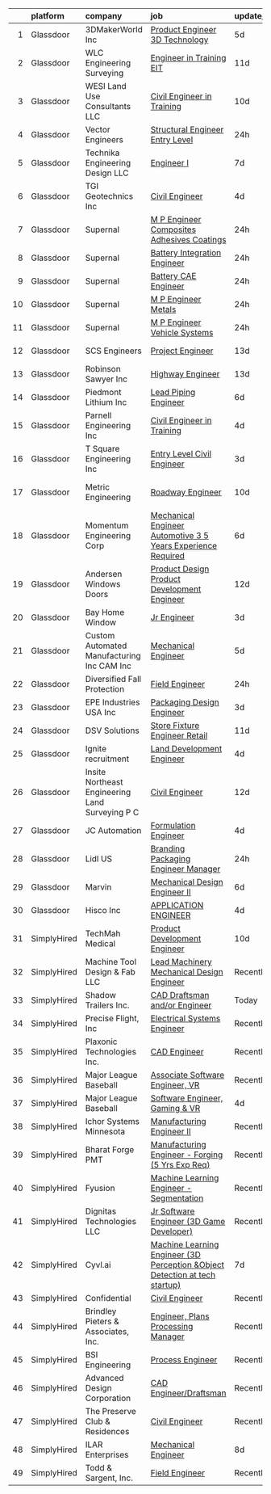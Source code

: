 

|    | platform    | company                                            | job                                                                                                                                                                                                                                                                                                                                                                                                                                                                                                                                                                                                                                                                                                                                                                                                                                                                                                                                                                                                                                                               | update_time   | location            |
|---:|:------------|:---------------------------------------------------|:------------------------------------------------------------------------------------------------------------------------------------------------------------------------------------------------------------------------------------------------------------------------------------------------------------------------------------------------------------------------------------------------------------------------------------------------------------------------------------------------------------------------------------------------------------------------------------------------------------------------------------------------------------------------------------------------------------------------------------------------------------------------------------------------------------------------------------------------------------------------------------------------------------------------------------------------------------------------------------------------------------------------------------------------------------------|:--------------|:--------------------|
|  1 | Glassdoor   | 3DMakerWorld  Inc                                  | [Product Engineer   3D Technology](https://www.glassdoor.com/partner/jobListing.htm?pos=119&ao=1110586&s=58&guid=0000018215418b04ae497c2cef243712&src=GD_JOB_AD&t=SR&vt=w&ea=1&cs=1_3ea909a0&cb=1658213993710&jobListingId=1008003632365&cpc=5D10E799EF7E9049&jrtk=3-0-1g8ak32qjkcmd801-1g8ak32r4ii3l800-3fd040194d7b5d32--6NYlbfkN0Bkf8yZnUVJeXlFN7sP6MYJkT2cy2oLUrecxKuBBejdO9Qp9ptGK_OvfZ4K7iZYyFnZIp8sAKz8vp6Dzo7Yio6YXRBP6GA0RJmJRBfK9cjiM6KGokO7ULpFfAy8mO1RaFau5RFJZHb2rq0vzYK2p05LYkK68yPW3X4Mpk5HVxO0QMy5lazm5JgBdq55MaKCGHu4hdhch4sfvxgT9oehk8f23YAs2DenGS_uYg0vF5xST1Y0f-IzBSj-Ea10Xwpq1RtnZ8pUceXYyNF53-DXN2801WgXMYI5Uvkgtl-XjG-XmXonHEGG8cuRUfZfopdSF672IS0pHqI-pXKYPsXkdbyJf7lXgrl7PpN7x9C7biy9Y2womXElYcjxnxmCYPaIQOndjlTMSMhzsjHm-sapEkfQPWXqvxzE9clGxF5ggZ8qoIX_WPxgCBVZRQxMk9ExksDK-wooKRQ7s8XfAbOwJW9MbCoHB-_1udH9CzhWVEZfAthODslwGYieRxBHWB21aFutos-6NhOoS6JHqqSt_2YE)                                                                                                                                                                       | 5d            | Lenexa, KS          |
|  2 | Glassdoor   | WLC Engineering   Surveying                        | [Engineer in Training  EIT ](https://www.glassdoor.com/partner/jobListing.htm?pos=103&ao=1110586&s=58&guid=0000018215418b04ae497c2cef243712&src=GD_JOB_AD&t=SR&vt=w&ea=1&cs=1_85dd8cf5&cb=1658213993706&jobListingId=1007990311770&cpc=4FCECD61B6F8FA67&jrtk=3-0-1g8ak32qjkcmd801-1g8ak32r4ii3l800-e1a746ce3db60fe6--6NYlbfkN0DdLn5tXN_RiyJSiFodarGZFJKa8s6F6AK0THPBWp05MTMONey54h9eBPA-I2pWIVqOXMBsIrFis7pDqYQnSDmr5CKdHsvWBXlsI7muOTwHh3OcjxHD9GBDbGw44Qi60_zmjN2HZFredSIm-ojRaekAR2LngGuUb3GCCCXaaipLediRNfbpwguuwEb0HpSKLM1WolDed8gX-Lu63szGUvmBnvbMmP6UcscH3vVHQEc_YExsRRnSJQGYq0Se9qf0zT6aQqDp-2TYdNVcuTAP6gHn2rtxzm6bI_hifY_UOTNknQmV1K3x4Dh9sVMzTIDTWcX2Sur9WZ_0cCXCvxhLhKUQHNQ21zlOIK1T6S5UU0_L4ZKQFKFx7viRIu1wkzXtIZXod38ndCkAxRUFRI9LWJlubBdjSYvRCN4nO36miT9El9aZbJ8VAjdxjhz3rKSUwWrA9kZGkEh7uONiELAzCTihEBdY-E_DA0Vtp0984xiSIDt6hLptiVWA4ckr4SNOYKaBoAkaoYwOtw%3D%3D)                                                                                                                                                                                 | 11d           | Casper, WY          |
|  3 | Glassdoor   | WESI Land Use Consultants  LLC                     | [Civil Engineer in Training](https://www.glassdoor.com/partner/jobListing.htm?pos=105&ao=1110586&s=58&guid=0000018215418b04ae497c2cef243712&src=GD_JOB_AD&t=SR&vt=w&ea=1&cs=1_25f0db40&cb=1658213993707&jobListingId=1007993221858&cpc=D2BF7344952679ED&jrtk=3-0-1g8ak32qjkcmd801-1g8ak32r4ii3l800-837912928ec56853--6NYlbfkN0AuAjYKnBHsdkcMxrD7ZJITXxV72vImVt5xOyKRJQecNHkeJhImC_lT1WHNrvDfhykvpqBk5jmu9vViv7gx5HvX-UQBae8AcB2xo-Gh8XxV0YXKNDTFmjFkY5T5Akx3WNT-NUpW2UEJRjvcmTKDBUgrPn9Be_vA-qT6e2I8nMPvWgz0JSUkTZkqWzfUpsELGfIAm12bo-k3uDn4Jc2aM0yt3H3qdWc9wH5zyESEEqMyy-XnxsAUCwMMalA_VufC4iG1qAtQuE8Iu1yFAnRsbm1CqiogAiXa_lZ8J7t-ol-YK8VvAqv42hu2uBX9j1bWuRSravzy4KyVy5K0XORUQiYaWe12q3sm8IOQFOjSB9hcLWv4-XT5fp6UuiTT1S7IweX8mtCxPP4_Z3gYlpoCLsCJAjuSwb5jh-XyP7ktm3itEZcNgV2aqAznKBwl83GZkwx2aJgzOo3-eUXnHhL-qeABGen-sdTTmKu2X2RPhW_HUY1USe48ABSTJeKOHZBreKicU595tv6akQ%3D%3D)                                                                                                                                                                                 | 10d           | Everett, WA         |
|  4 | Glassdoor   | Vector Engineers                                   | [Structural Engineer   Entry Level](https://www.glassdoor.com/partner/jobListing.htm?pos=129&ao=1110586&s=58&guid=0000018215418b04ae497c2cef243712&src=GD_JOB_AD&t=SR&vt=w&ea=1&cs=1_633d4d66&cb=1658213993711&jobListingId=1008012500008&cpc=9BAD89CD83072753&jrtk=3-0-1g8ak32qjkcmd801-1g8ak32r4ii3l800-a075ffcca744216e--6NYlbfkN0C2ruSLbldHgJRxGqX58M4ekFWuaOJ1Xy3nZgzYPyc2K5DCdI3untnDfRWnBQ2jdWNl8ifN03cRdR9e78YqIyuymaBWsiea2WLuZ7NMpSJfR9gFsofZxwi5XE4rgbMiQSLbcNQ015Ft97p6awroBXT6YxoytTaS8VllJBPR4dO_dkp9lcNtMYUzcWF9YwMS7oLlqR5k3GHKPmMHH9386BpFObJ8iCAAfJ10ddxERcCe5bod0AZuR4U4zCWAh_apWbQ8fnEBtowiArVoXYWoPuLfipyYWBserTAoIPHEOjCxArIH3IgybG37v6FVbUchKJmYC0BltsgTjZkIlFecIgzyoBbyO64wIDa6kJX3QWyzeVz4fDRyte2jSysGFIEAewHhj_N4Joc9RG2NBKpob_ODdcJ5sotUo0eNwGFHouhrDON4oNMNL2oXs92mMuZxJQpMWkMkiqioGTbWQsgQMYLZcxHKw8si54KsCazft-wwvlo_xYhtnrBMUDqShstmnBdt-TFonVxGFg%3D%3D)                                                                                                                                                                          | 24h           | Fort Worth, TX      |
|  5 | Glassdoor   | Technika Engineering   Design  LLC                 | [Engineer I](https://www.glassdoor.com/partner/jobListing.htm?pos=106&ao=1110586&s=58&guid=0000018215418b04ae497c2cef243712&src=GD_JOB_AD&t=SR&vt=w&ea=1&cs=1_9804cffc&cb=1658213993707&jobListingId=1007997749127&cpc=54513AD2AFA87049&jrtk=3-0-1g8ak32qjkcmd801-1g8ak32r4ii3l800-e063276ca05e561f--6NYlbfkN0DZZww-p_mr8GWlqIRBY21Wjl_Fk3kglyx5_HcxykVqwXttv2ga1zfkVGhrQCj4zrwWD8RrW4XbbsVWYf9HFT5r6u_eKEh30Az3ix2x2liJcy-FxZVZWEe1qoL8ZtihN1DlzBsiYaRvWYrtS6kzrAU8jBx4yk-xnVbrNMt-gVbeKo1OS5GxIYsRm8jnASAT--pUzN-w7zFHa_7XRW2Yvgv1_zw-IkzTWctiOyLjAoBnEb8PUvAgeYjoJhKce0PZzcklXL0Kg3FTy6l90nSOEFb72rdQm3mLofkFhQxqifIf0W8KdkvgnScUlsnC_i3V_2PQSRo6pshOYVOtadUeVSyvWxU3U61HemVOc_f10HKRZiPkQtGlUArzSeO81c6QG-EBMiJ2Ih_G8hFxvqCOf1uNcKHYKbU8xU5VrK_hs1QFd1HdfAzPabWgWWXLGL5_qyKrgEWCdB-yYYMEOdXh5xmSVqzLDhWiPuA-3wST0ioE-YKcPdFBKAZz)                                                                                                                                                                                                                             | 7d            | Meggett, SC         |
|  6 | Glassdoor   | TGI Geotechnics Inc                                | [Civil Engineer](https://www.glassdoor.com/partner/jobListing.htm?pos=116&ao=1110586&s=58&guid=0000018215418b04ae497c2cef243712&src=GD_JOB_AD&t=SR&vt=w&ea=1&cs=1_3e9d600a&cb=1658213993709&jobListingId=1008005899422&cpc=E3BF5CE6EEF0DB16&jrtk=3-0-1g8ak32qjkcmd801-1g8ak32r4ii3l800-143d46c0f81e7d88--6NYlbfkN0A5onBeElEJUOKmYHsWkaHpOacDfGdttEBrwxxuZYW6rZ2qn5GnYpr9tGOVPS2t4jlWGQoELTiS_JBBrKtBiFYQM66Iq857sj2RMI6gNe3fQn6t9Emp1M2eT-CPY473Qy482Wv0crwOO_ZVZ-IE3d1VsOtpfi3_0ypTCMH3y68tm4kFbej294Sa6lYrzUA5nud3hcsl5R9XbtgtykY6RZOurHlnyLjj2voGlTVtONRJ3gZbJPJEbBlBcaXfayt9NHm3Tkq0o4fB5M0tLtZ0gnunJfVltO1aTMkP0yEkWKuJBkQ9gPPtSw3gTzH3jWeCd72GJho86It2HVK1E-Tp0im5ImGyNkCTKZxR96KDoGWqX4DQYxHNOU00zkdOB1e7PEvF6UR_alqpeMYLwyF0HzVq2kirv7e3cGez18aEDXQfwOfmy6pQGZajVe6RskosqCrun--CQOb6waXO71gHwJLftIvBEIXoewBenaJ6QgI7msl5b0BbRnmNCibMIkKSFMKPi3W-mTA3iQ%3D%3D)                                                                                                                                                                                             | 4d            | Houston, TX         |
|  7 | Glassdoor   | Supernal                                           | [M P Engineer   Composites  Adhesives   Coatings](https://www.glassdoor.com/partner/jobListing.htm?pos=127&ao=1110586&s=58&guid=0000018215418b04ae497c2cef243712&src=GD_JOB_AD&t=SR&vt=w&cs=1_7776d8a9&cb=1658213993710&jobListingId=1008012011036&cpc=751E07EB93E4E93C&jrtk=3-0-1g8ak32qjkcmd801-1g8ak32r4ii3l800-77937132fdc81d29--6NYlbfkN0Ccg7ImYjeAirhg7Bq-IeAuPvIhWFhDQgCdPewo4vs307Y0fZHyujNP_iBYd2DZpe1ozQBAw6Zhm2c15E0EXWeKNSDiJuWqRnSI-hrH1o_3hpIrswCC6tU93Nueu0FILgtxTNQy0uC77OyGVxZnS2P3fri_tQIAWMlVdlufTxhtwLu6tfFLO9ZPVjPPppRXhccl1LwSTFCDQoYjrmxkT7te2CRj51DAtcFqvLem6nRXCboGUWKtNllK-KJCJBDY-j9VC7Ctce8eo25Kwu7oSdO6O8BFLS71rT8S0lzpdFV-VI4SROmtdcTmtgeieh7Hs_R6euddUC6SJGQm9P0iSmztmmHIaq_wSnu0Y5dY53LiRk4me18HVhZBTJK3rHGorRmtsXAns_hHQ8lBTIxVdbfUoGqHuIIPBR40o-iRV3b98r1my94FM2qDpjB0UDzMWNM%3D)                                                                                                                                                                                                                                               | 24h           | Irvine, CA          |
|  8 | Glassdoor   | Supernal                                           | [Battery Integration Engineer](https://www.glassdoor.com/partner/jobListing.htm?pos=126&ao=1110586&s=58&guid=0000018215418b04ae497c2cef243712&src=GD_JOB_AD&t=SR&vt=w&cs=1_906fd781&cb=1658213993710&jobListingId=1008012011011&cpc=85D4E989D68E6247&jrtk=3-0-1g8ak32qjkcmd801-1g8ak32r4ii3l800-19d821c1398ba301--6NYlbfkN0Ccg7ImYjeAirhg7Bq-IeAuPvIhWFhDQgCdPewo4vs307Y0fZHyujNP_iBYd2DZpe1ozQBAw6ZhmyoBLPA27f29-nkFsolRopx3gPDEGMqiASppFuC_w12tZbqudonP88SqZKnfQsfB6yLnY7it8T3h6af_NjzZex3KBY3EL5UM6xlgmmF52ntFjX0xSCCGPK1h0nElWdumWsx_jvpdDocuma6w9-tpJlW3c0RlZoHW_vDyg7MkrFdsJk00c5GRGjKnZALTbo5nn0LM2bjRixJm3V7h4dIDJ1Wknk7X74w14cXh4DbTvYSWbgy_Q20LTUjR2k44L7DqtDYLYIN59UsFnD3v72-WyEPZWWXax9XgcC59V8ca5aFZgg0iRqEUlVt3vnVgUlNINNsLSsLKAXRzei3Plu4jLjbFX6dGj8ta6c1NzwKiQTlPbqlqNkzy15w%3D)                                                                                                                                                                                                                                                                  | 24h           | Irvine, CA          |
|  9 | Glassdoor   | Supernal                                           | [Battery CAE Engineer](https://www.glassdoor.com/partner/jobListing.htm?pos=125&ao=1110586&s=58&guid=0000018215418b04ae497c2cef243712&src=GD_JOB_AD&t=SR&vt=w&cs=1_f561bf5b&cb=1658213993710&jobListingId=1008012011032&cpc=C5C93DE40C8A001B&jrtk=3-0-1g8ak32qjkcmd801-1g8ak32r4ii3l800-3e2f8ec5a1fe96ae--6NYlbfkN0Ccg7ImYjeAirhg7Bq-IeAuPvIhWFhDQgCdPewo4vs307Y0fZHyujNP_iBYd2DZpe1ozQBAw6ZhmwiMiDPOGw6WL9V0_N9AO7BoaSz_RLxSFLgciD8kY0w_m7WSxVTTgXcVPt3DPn2mCavC8zu9Hvpi28-bgouXCP5GNj7A3Fr11VdS5fXeVjJq9GgpEEhe9Fdchv99T40TzyMS8u6vPyUyX2IOi6yiO7FhxBcM5WDdGFM1-zQobK-A4rlJeHdXYIccWAHBbiWBtZ-OxhWxZr6yrZH17W5I0zWN5eYkgKH6bChL6StfEh5CdCZVR1bWEt5FeeoQh-KQZJZzJ4nwHs6GEj1R0w-srWQKJRyFahoEWu76HC7pWDoN9JMByIqvZUF2L4y-jIDNICF7fPG_nJ9WLRgjBgf0jXA3UswSJ_wHxzGvs2YsU4t0IuJyGLEIN1o%3D)                                                                                                                                                                                                                                                                          | 24h           | Fremont, CA         |
| 10 | Glassdoor   | Supernal                                           | [M P Engineer   Metals](https://www.glassdoor.com/partner/jobListing.htm?pos=124&ao=1110586&s=58&guid=0000018215418b04ae497c2cef243712&src=GD_JOB_AD&t=SR&vt=w&cs=1_19e91441&cb=1658213993710&jobListingId=1008012011018&cpc=D910AC0D9B8C6152&jrtk=3-0-1g8ak32qjkcmd801-1g8ak32r4ii3l800-41c957a64ba0fc6d--6NYlbfkN0Ccg7ImYjeAirhg7Bq-IeAuPvIhWFhDQgCdPewo4vs307Y0fZHyujNP_iBYd2DZpe1ozQBAw6Zhm5FnmptauZ-tN7Y3SW0LpxBdIaIXf99WOxRakSHfp8KhYJ_eiBKzjwcMKhripow66TpIWrPgUiW_bc52Bq3lHRHbkcMci7DXfI1igJBxKINOILmB54GNiw4D0mFE0nFksX0wYNfUBbhzQGTVGPvIHamNlLYDCfDNpKaurqdWmcb1l_rAnjZTy54zFjhQplDJehIFHPeejcECC9FuR6zi0wwx7RiIfdNIDlK5DnPSnRvcuD2SS-V2XPOj_v98dFoOiprqHecADlamuKsjb79pRRHaXFTipqGvPWNUpVsxmhZ3qo5RJXnbD_Gd2eNxqCwxmviHvyt6Zw1RSD21zwSIvDXL8eseThoFs2b1_acxjCWKLcl2-bSqcyg%3D)                                                                                                                                                                                                                                                                         | 24h           | Irvine, CA          |
| 11 | Glassdoor   | Supernal                                           | [M P Engineer   Vehicle Systems](https://www.glassdoor.com/partner/jobListing.htm?pos=121&ao=1110586&s=58&guid=0000018215418b04ae497c2cef243712&src=GD_JOB_AD&t=SR&vt=w&cs=1_96da3c35&cb=1658213993710&jobListingId=1008012011021&cpc=5D10E799EF7E9049&jrtk=3-0-1g8ak32qjkcmd801-1g8ak32r4ii3l800-f8070735e8c24f3a--6NYlbfkN0Ccg7ImYjeAirhg7Bq-IeAuPvIhWFhDQgCdPewo4vs307Y0fZHyujNP_iBYd2DZpe1ozQBAw6Zhm7C7RqJipiwYRYlCra1Mq6tjV-m2gzS4uVw_9fCoUmPM31WYFNNCJXJflqPzOqyFF9iEnAjznfH8kty-pFoUrbOqx-uuUDy4EllAAaiqFOmlxWocg190chnokStdzxE94YlW3m_FbPkvbZhqUXxZyQTWLiCIbJr6-PwZeDrZJv0IJU0WflfeYx_RFckVm3BPqR706A-cEFYv4Kreyqqlltp4guv_BlmKOpDOvUSBZr-Qa9XCn_QbpI46sZQKzkMlr6r7Znn7RmpNuKGmLN7nxnnNtoi3ikKirg4nG4HcZyJOKmjlBTq8qrWlkye1LNjALE980W1N-ReIYC5zM8zrUYl_rx08miTNauuj0KhpAwStRMBwzczOrKc%3D)                                                                                                                                                                                                                                                                | 24h           | Irvine, CA          |
| 12 | Glassdoor   | SCS Engineers                                      | [Project Engineer](https://www.glassdoor.com/partner/jobListing.htm?pos=128&ao=1110586&s=58&guid=0000018215418b04ae497c2cef243712&src=GD_JOB_AD&t=SR&vt=w&ea=1&cs=1_f2048c1d&cb=1658213993710&jobListingId=1007985700594&cpc=022796DF6CE1C9E6&jrtk=3-0-1g8ak32qjkcmd801-1g8ak32r4ii3l800-d53425734e38607b--6NYlbfkN0DsVOnfHk58DoDe4LE3ddxU6c9uWBQgMongk84L1s6L8McyjNsBfzKoKT2unlXHVBKN1gkGpZdROauhOzk48pYE4abLffqytfzD-PUzWeWkhCufdCfaJL4XbFmwo1Mj4jbX6lb25_QSGpeyLeRcrEnFIsrbBpQg08KIPsi-IG9w_49mMXED0qS83z_0G7zDToXP-1wgGvSXnqV2LzwVXzP9dyJ_aMDpJkbFesE4qAew9FKjWThBCBbefNt618IXbetZgmvDHaGpWesw15VDWS4Wy7ycsoe9EO_QRQjZugM88fsMzSO4_kKNc8NOhsj2L1FrW3FhLi-BhYrSTB9E06hDBgoe54ak8z-pW0iX4NCbsDvLhudmh1n53uypB138mLADGPuLhDNgSCWslkUu9v7JxvxHQ6EwgRU6OzXtY6g7mHjyTqMJxA9x7BRsZYYQgOglZS5fCafDlXWUIljxhwmYkhfw4L_Xf-dw29mPbVQY0-kRgV2sH5rVLLnF65gmXx3NnWXnoGxXKQ%3D%3D)                                                                                                                                                                                           | 13d           | Brentwood, TN       |
| 13 | Glassdoor   | Robinson   Sawyer Inc                              | [Highway Engineer](https://www.glassdoor.com/partner/jobListing.htm?pos=101&ao=1110586&s=58&guid=0000018215418b04ae497c2cef243712&src=GD_JOB_AD&t=SR&vt=w&ea=1&cs=1_df7bb73a&cb=1658213993706&jobListingId=1007984496052&cpc=63FB6BC992AD38E9&jrtk=3-0-1g8ak32qjkcmd801-1g8ak32r4ii3l800-cb71f49bc1daf06e--6NYlbfkN0CKNvdBtBh9SnuMcnkEvhJOJZTsmZHyY3ybnWicrfIHv1nK5cibWSBUwKowFdFROU5B-_JIVHjHV4uQUkCHHeMQprPiffxKwdp8WJK4h-3fSWZzxjQm0arDSvZ6E1u50lNdqfDhrCjTOfVviThNp-ITy-ruRRb39EmhZDrnxKQBn32I_vYK4vYyQUeWRA4c4MofzKduApQ3j0s1Xt79YGpuf8-I-1o6EYhNs7SkPrDiyu4G5ML32eD437u5blW0CoPFE_yI6WiAtL4ATTl_zaWXa894sUcDgnF2gMJm6Mwc3BX4sp4F8u7I01UQQTqQItAlCr8VaodLrqavhk7stEkct5jqvn4mvzEna5K8IpKdd3gSFhThsvmya9BJoMuVjzfxSQddevCJ8lJZEjWfiXX_q3W0lP3TZDl-Tz4T7MpGUk4S41AbRxUrhy4GX96OfwVqizPsTNYIsF5uiAarR1NIFa47r39nRgWWM76U8wHqvhWpvtmHn2zpNFZIXrYpCMo%3D)                                                                                                                                                                                                         | 13d           | Gastonia, NC        |
| 14 | Glassdoor   | Piedmont Lithium  Inc                              | [Lead Piping Engineer](https://www.glassdoor.com/partner/jobListing.htm?pos=108&ao=1110586&s=58&guid=0000018215418b04ae497c2cef243712&src=GD_JOB_AD&t=SR&vt=w&ea=1&cs=1_8eea0923&cb=1658213993707&jobListingId=1008001468800&cpc=50CB34463567876F&jrtk=3-0-1g8ak32qjkcmd801-1g8ak32r4ii3l800-a0b7ebbc51033dca--6NYlbfkN0D0ZqxdZg2TwcIemQ4yr89eGinLCR7bn2QHXosobzuZIJSor4ZPVBOT3B3LgUpy3_-szM6RX6oaQu1ulbbXGBBFeozfYDS9TiibrcR53XS2_UH5draXExadBLWQBRLxbUDaijUqsKygY5ElBfmdcKI60U20sdncDtfz24WXsyuqTUNsVizspID3-l2H5zGT8juF64V-M-PAPgO9C43Cl7o-TsmuVwUmeU9HKT8wP3yc_2IBZGL639rWrZ3Ud5-RKDWQhYQ0ycPxdb0Uw1QJfS38nF-iLwn7gOM1E5R0X2uiOmA_9yAsEeeZpzIa02o_2wBvJ7_D6va-9WuXGW8BBqjspEAaYJgFf7H4zOgFpfwLCNArojvsSglbsWfCWaiayIWDgby1p_EZ9dywbsrY3mK51y7rKLLVcQx4TYgrHxb5iK4y_V-DH16ZUN5S1hYHmRTsuU6frlgMnLjnW_Ss-fOzn7tG0_jhpy2F1E4mL4_QS4ZeH5HzL3_ayYEhmP2kzqU%3D)                                                                                                                                                                                                     | 6d            | Charlotte, NC       |
| 15 | Glassdoor   | Parnell Engineering  Inc                           | [Civil Engineer in Training](https://www.glassdoor.com/partner/jobListing.htm?pos=113&ao=1110586&s=58&guid=0000018215418b04ae497c2cef243712&src=GD_JOB_AD&t=SR&vt=w&ea=1&cs=1_682bcb25&cb=1658213993709&jobListingId=1008005639213&cpc=B3B142CD6B71FD88&jrtk=3-0-1g8ak32qjkcmd801-1g8ak32r4ii3l800-4e9eaf0686c1e01e--6NYlbfkN0ATuzukLZvOA7Cxi5gGVTPK8s05ijijAIGQnHXs5Od0X0goQyMYXdNJ3cF1kvxsZud5TRHebWfF9NvXv1M49RwzLDnKto2sHa8uu4ojndEw7q8eIzmmGXOGFEZqyEWvJcYiym3uUFPzsPucc50GqGNOE8fOe4nKRrU1nLVaxXvJ2Mf7UlBxsAJZaYp004ElOmAl6t8MbXtfvt42HTGtQb0_8cGY0PC6nIWD6B7aM3wfocuDY_O6wUTodD_DMbGeYiC94ATUlC4U4LcXwPsoxbRk_5aBeCNwXCsJ47RcaGn0nyma4qaJifkeN7gH9xmk9Tw5BnA0BX2LTdei4iDO0xzRy0dl5rRg0IjlqdOsVW58h4iVZhQEbZnNKSHi03PPlvwUGm1GTfeHSE36fk6aJy27MORZbCu54ySfCYW6R0ZN87vED22S4J69DCCqRfZr8w6g4ry9yUeoXZ6FuhxTBFS6cmsP5eCah2SugwumSNhkafXLau_gaVtSyzZGKuXCi3QYlW2SQc6ovQ%3D%3D)                                                                                                                                                                                 | 4d            | Bend, OR            |
| 16 | Glassdoor   | T Square Engineering  Inc                          | [Entry Level Civil Engineer](https://www.glassdoor.com/partner/jobListing.htm?pos=112&ao=1110586&s=58&guid=0000018215418b04ae497c2cef243712&src=GD_JOB_AD&t=SR&vt=w&ea=1&cs=1_fea122c8&cb=1658213993708&jobListingId=1008008186558&cpc=FDA5FE10D8E00596&jrtk=3-0-1g8ak32qjkcmd801-1g8ak32r4ii3l800-a247e233334f21a0--6NYlbfkN0Cu01jANKFpodyRUY95J67s0pqLNYFyMzb_lRk2rTfQ3qLyqh9wTNav4F2WM5Y3QyON_5uNGFwx3uqurmyXimYLOYDZ7lsAUYiYQRw9UtCf_576UM7ppNGCKCLqjUsPoGXjCYecqVkTnUZ5gX_tXLjs-ymLEozBondQ1l8vOi00qiSmTSMRLpymZTQKrPflLzLS1qKewZuR1uHtYgM1-qdiO1B1AGKMlcqXIlBbDAR188enCC8COBiaIOgbZuU1M8QkgULrPCiDHuixXMFX_PdcQYKkFnCeJ7rMtJCwkZhiuFhW4p7ivSU5LLx-XHkJNcv2doQY09AanPphMuXT5DAk1FVFU---8FHtCGkdpxXaJBlxORJTKbjRoW_hsn2VzfFSIT-beiLemIGPVFPqzGIe2LhvZT37DbaI9Cwv3XOconfJZiXTAUAjVCqEdCO0y_uYc35DMvGvI332OVX51bTd52QFx6VQ90URSe_qLTSEEBywEfEmu26ubDN75_8cHTejAanZ3pcUcQ%3D%3D)                                                                                                                                                                                 | 3d            | Knoxville, TN       |
| 17 | Glassdoor   | Metric Engineering                                 | [Roadway Engineer](https://www.glassdoor.com/partner/jobListing.htm?pos=110&ao=1110586&s=58&guid=0000018215418b04ae497c2cef243712&src=GD_JOB_AD&t=SR&vt=w&cs=1_42b84583&cb=1658213993708&jobListingId=1007992615745&cpc=52707B81699D15F2&jrtk=3-0-1g8ak32qjkcmd801-1g8ak32r4ii3l800-e15c5543eaf3cc4c--6NYlbfkN0DidxVwgmOe-ABwagrwZJDiR9WGDyPDKLtKUy7pDlbvGqMiUcUIm-rDMxHUw0G-qyOajSBA2KuW6CuCjXJxluzKnWzlLKSY_3tMUB9hWL0-mKUYmmaDiepr04WA_Pds_mW_bMVfex2GRYEzGtxFSpJ4t44ptDi1BInxpxyhrGDLHEPxxtss8BNyBpdUs6mYuU7r8weXRLXemBeeYqSqfLNmbwinFcQaDI-VGb_oT9J7nawSDXRYb-orLvsenZNHOA3vZ-ao0k0aWQ9Hfm6eSkRVJF9eh8H8ZBTa3lz2MPOksqj9UzH3W9vugmJBgLUOFzFwkIglN-MN3HkwrC2Cel2X8ZcgGm_TqPq3gMhJOIxSJVy-joOxJdFFiIQ2aiZtkqWWhUXaQRifBSHWjdPSHqj4zi3vJsV1eKkjtqNVJW3fTcQTo79-Gr0XBuGWZ3er7Ckfr5szKyr38dB919PGzgPpYcgDkwoi8HeE3yudtEuf1Sa94lTON2GCh9pvNXiUZ5QgIX013nGuFMfhd5PF0qfu7WYoT2iHi0SyYHnfiyaLIlYpN3D6Gsz84yerIMfmbGw%3D)                                                                                                                                              | 10d           | Fort Lauderdale, FL |
| 18 | Glassdoor   | Momentum Engineering Corp                          | [Mechanical Engineer   Automotive  3 5  Years Experience Required ](https://www.glassdoor.com/partner/jobListing.htm?pos=118&ao=1110586&s=58&guid=0000018215418b04ae497c2cef243712&src=GD_JOB_AD&t=SR&vt=w&ea=1&cs=1_263733eb&cb=1658213993709&jobListingId=1008000637161&cpc=6E56E77887FF9985&jrtk=3-0-1g8ak32qjkcmd801-1g8ak32r4ii3l800-c48283c8a5f18b93--6NYlbfkN0CHpSnjIPxMtekS58WZl5Olhjo2iWL5RjE_Boe0ccr3Fsq_ZiJFoxf9EaULbXoJvINCwcIzZCyt5twGWC0gAENxkiHgBzZB4bScqqm2psVptXsCbQuW4cWyBw__o37ZmoKRkwA_W7BKL_5apm9pe45C1hXHEREqOIZs-PfrOHDtETMnzS3IHfkCP8Ra2aUb1uxvijGVE01PiMis0uLX2aDr6c-nwd7rZo_Y_Uo1w0RYqN_zLNlfPph3aPtBi7-bjoRf1lqZ7SCAsHqJK2l86Us3Pj7-n4lBcBw6kFQxx63c30QFCp37mczKtYEC928EMH_h9jq6GZ9ExvecrO4zFHaH4iPRaLSktjFogQ46wgvQGEGz9f-Tv5pPXkHYQPICiG0lW-5M-290IYyQc8EFNodEMsPOV2dRnz1EX_cokLEHLAydxesjq4JS31KgdV7FAg0F-wAZqGwdUmuB1uhcZzgrtiPcaKn3fIfYco_l0R_DDYx1EnZWyyBgzHHR7N_7ZcxApkdTvjVww_Ocej_4QcUrQorWr3B1k7VKXDEAR-tD6QzcEX_mJ7cd6EH84dPxxIY%3D)                                                                                        | 6d            | Torrance, CA        |
| 19 | Glassdoor   | Andersen Windows   Doors                           | [Product Design Product Development Engineer](https://www.glassdoor.com/partner/jobListing.htm?pos=120&ao=1110586&s=58&guid=0000018215418b04ae497c2cef243712&src=GD_JOB_AD&t=SR&vt=w&ea=1&cs=1_bdf1ff8a&cb=1658213993710&jobListingId=1007987116167&cpc=496C5EE6B32F83EE&jrtk=3-0-1g8ak32qjkcmd801-1g8ak32r4ii3l800-c7cb4d62d3b5e79b--6NYlbfkN0D5EoDI19pzLD_ZoAvoqM1-O9qeTV9KvYbDAr1-bMzVcZcpAIqXFAz3aBOYVj9T2IQmpfaaEe4l7zB5fMoyRVhjE3rm1AzorAFr-Izd8j18k0L2_mTW5XdAS-UhYsLiJ1jkk-BG_YJp9ZdAhtKrX_ME9g29tY2MYE16HR38svQgKwwUrjg-d1WrYHathu9auLMC_L2BkzrEZNnp66oyCWwdGovZmsSjtz8s5ywFTihdBKwJfaWzcW8uA71AYXvy97wNIQLv9Te9OCMkBkkVJ_dCoW8qcJ8oflWHmUIstq_ZVBg6C6-kgg-7Oeaf040xGtLrxzA1ej-dKTIn4Zuj6o2rMc5GZvcjsigQ0BrrLp4mOibx0x5mAHrtSYZOjyODTCB82l_4VWW4AqVA9pG5RyrTfo9bG8d8d2_c1RCwCrKx8l4oEFDBeHCKnLtioxOt1cfGGIMM0oIpZXXigVE73AL5qVt8vLc42mCNxHOmF-90nZY0wE83kvAONLsoNEkDZsV97NaVOb9WbFilbHgiPk-LiBqEOkQ6gBQ%3D)                                                                                                                                              | 12d           | Menomonie, WI       |
| 20 | Glassdoor   | Bay Home   Window                                  | [Jr Engineer](https://www.glassdoor.com/partner/jobListing.htm?pos=107&ao=1110586&s=58&guid=0000018215418b04ae497c2cef243712&src=GD_JOB_AD&t=SR&vt=w&ea=1&cs=1_b07bf950&cb=1658213993707&jobListingId=1008009237326&cpc=04A21C1B42788296&jrtk=3-0-1g8ak32qjkcmd801-1g8ak32r4ii3l800-bcba3492dfe42d1c--6NYlbfkN0ALko-cupFX7hJKBcmIkBKa7V7b43DQFL2xoXFafB_6SluAbfG_9VxYgqHfm_IopEzCuF5D1hHS_dolKRFPZrIG2z37aXLfHL2v_spFg_a42KMSSfsn08nf8mOEndjtd8DgXjHSRP5tBrzuVk9Eh8aUiYb-AUbLZtSm4_JaMYIzTLW1THy8XItDAGTgx2HFRRR2tXqIs02ijtMOub1mkhOLahaxhBV2vNQBwCUXZMn4naPyhu0htf_JHT44psPHSDhS7qTuJlORPqJA9hGXqd95WO3d9hBQnc0Yn4UWqB32uP58JHUPqjanfrb7wjaNaJRLhmUwq4UxlcJVx8mL1ks7jVZyDQVnVZ374NJCCj89HUH_QZAUezRGTJkOX1m2sG6nx8mrsysm-BD1BI9OBR3mGy8hFgQVyMqTA6TIMdvIDypFz35rV3HgUbgBFP4d6SpY0bscqxiwEbF0p5t8u-WDeXfv_z4x095qWEo3_LQPIJj9Va70t81e2XPJS17pjyG6nn1gn3oMvPxPt_bdKWtsjrAjmx1dLE0kEdYiGid6FwXyKA1gHwwZHm-CYa78_M9O_AR9KvKL6Q%3D%3D)                                                                                                                                | 3d            | Pleasanton, CA      |
| 21 | Glassdoor   | Custom Automated Manufacturing  Inc   CAM  Inc     | [Mechanical Engineer](https://www.glassdoor.com/partner/jobListing.htm?pos=102&ao=1110586&s=58&guid=0000018215418b04ae497c2cef243712&src=GD_JOB_AD&t=SR&vt=w&ea=1&cs=1_1c82f61c&cb=1658213993706&jobListingId=1008003124425&cpc=79A047F029FEC8C5&jrtk=3-0-1g8ak32qjkcmd801-1g8ak32r4ii3l800-493eba259b829e7e--6NYlbfkN0D788tVLZnHYB2JKTLmCXo4PydfvtZKcdbYx6lxKaz3Ivsieb2l0W2piHuvuo4oBBVMpHU86CPO1Ash2IpxS96H07Fdx9NNLLUXSoBDQucm983BfOuDjw-VYsF6XCTmGgtn1I50ljPGijwMlCCrvIq_m9aDiCl2yxr27PIcIUfI268vESQgL7_XWIkhmLdMSKwKaFvJSRGHXnlobeB0dA9x9rffAKwUxGzkGyA7zalHczKQEaP8UZG2modWGaLstJ3qLd1KtMCK60HjmP2bZB-FvrHf-P_1ZV8Vo_Xzb2Comkc4TzeoMce-3ke4S-NEmx9ykmwg7qnt-aPvsCZ1MGF1bqMoI7iepyEsfytjDq4jaI2KVX-2uTStUaSrnJdPMimBBEhuUE3y9kgZoyKp52wccQabub9qctkuIJNaPNHw7wPsBjV3Q6JxKst0Ci04u4qrC-978VhpjNe2ymqetLcTGtBIzsgYea0yL0tcrfM7_Plsz2IXgnofCj-HRy1pnsoH0rNXdvMmrA%3D%3D)                                                                                                                                                                                        | 5d            | Knoxville, AR       |
| 22 | Glassdoor   | Diversified Fall Protection                        | [Field Engineer](https://www.glassdoor.com/partner/jobListing.htm?pos=122&ao=1110586&s=58&guid=0000018215418b04ae497c2cef243712&src=GD_JOB_AD&t=SR&vt=w&ea=1&cs=1_0b24d32f&cb=1658213993710&jobListingId=1008012469447&cpc=A2E4EE1299827998&jrtk=3-0-1g8ak32qjkcmd801-1g8ak32r4ii3l800-a410513169fe44ca--6NYlbfkN0C_Epjtl1Es-c76Of_WyyLjv7VI-2ytSYYUtRTMApysKnC3EIqcG-j3ms5fjZoZ8nNbLGRMvGHYYXGaI8emVJG060kbKYOXxxKe-tll93jwt1H_TBr7rqrq1dmsx1dw0RvqNjhhR5qqBtnHXse-jg7qAlcec9DRzgXi4YWYCL9RspbX1uN78gp_Au6peiVe5bVSk_I81QtV9WBNK0xinKUwpwkWZFVZGzXpRKwX5gNYKwqmqLN9zuVm8cSh134XREgUOv9ee0LGsG06rebw8yr3YOLE76cLYIc6ghv4hyctqNV2ful7oLHeDW2mlowCX5qtywE4WeKhLumgxlRFeE3fZRe5q1dVhskQxncht9T3QjcG8gdMD3OmvoZYRL17IYPiZKzj84Ds7QnYMw1VhbdIraubmGnI5tgy1A1CULAB49ICozZaYWrYrSINQkTr4UVLv7uMvEO9ihvgnQBeLthKvNFmmpUC0wLfdBbkUPnDgv9gTHlBN7DVw7mQqx2wU_hN3Vw6AGnxiw%3D%3D)                                                                                                                                                                                             | 24h           | Cleveland, OH       |
| 23 | Glassdoor   | EPE Industries USA Inc                             | [Packaging Design Engineer](https://www.glassdoor.com/partner/jobListing.htm?pos=130&ao=1110586&s=58&guid=0000018215418b04ae497c2cef243712&src=GD_JOB_AD&t=SR&vt=w&ea=1&cs=1_ae6831ab&cb=1658213993711&jobListingId=1008008244811&cpc=DFCAFF9DFE7B86C3&jrtk=3-0-1g8ak32qjkcmd801-1g8ak32r4ii3l800-a11fef79d1b0cbd5--6NYlbfkN0CLUfpp781jtzYUP_LQUP5haEQzcGngIaVp6MyBhrL5EvsdpaNQq_xOwZvtR3e5kPdH2MDaQ9nS7qqFqP3gSnt8uxt-bT0fKbYFtCop3p50HTQ_gkMow04ob60xNMNQW0YUCL2tN9KhFMTIryuSzWgBtA4dWWO36hBs-fBqheSIpeVA0OSeikgDrYcBMGPdyWtOGYoT1K7Yt3ZgRrstyLn_YchA0eFizLjx_n6ZQ-nfAmrqc4J1_QzanaduF8u4_In1lr9LaQFaQebVKsXw2HPbaVNQDr-mviVvxFdzskiXPyrpJ25iXpwDNyn8UFiCMYjXdG0fUMizumnhsXC0u_whzE8aMfwnWnpcP-1E8_BFGSFPlytpbtFoTm76B0ES21SCthkE6qx9o-2ftVsC3wVr4j-oNZaBS5HQDpmqDNCTzuxMb_hmBkz_aYabs3Br8faKoY-7tSkmhpW1Ips7x4XSz1dB98dR0ITX3BXonmLCMayrKQRSIHODi5hWrLR8RuSjM3qtiAzsDw%3D%3D)                                                                                                                                                                                  | 3d            | Hayward, CA         |
| 24 | Glassdoor   | DSV Solutions                                      | [Store Fixture Engineer   Retail](https://www.glassdoor.com/partner/jobListing.htm?pos=111&ao=1110586&s=58&guid=0000018215418b04ae497c2cef243712&src=GD_JOB_AD&t=SR&vt=w&ea=1&cs=1_ffc3ab7a&cb=1658213993708&jobListingId=1007990032968&cpc=BB87703CBE7A6D8A&jrtk=3-0-1g8ak32qjkcmd801-1g8ak32r4ii3l800-8b90a53df330a074--6NYlbfkN0Bq2Kpty9PUT4ven-jLYSx705Cwtj0gbp6YeWfP-GkvMLCW4u6vvZnV1eQ0KIshlmQ1icROCNByhSffbG9TqkmKHGbb0_-kWUJv5qvlL6RmfkAiytXWJZfNMjV8FZJoE4IuljI0nZpwEsfV15BtYYq66mnZ3oB3zC2J-DGgO9l6Art5n4SzaNBf8ZvamRNWyOtjaPtKMLi9ALmkv2ieOq0frSd-Q5hBwwfNRQ49B5FrbaaXuHcKJ-lCBLFGdUiGgySuOZB1QC0n_nnPdVD2LwRRyqOjvX--jWnNvLFIciylp_lko_MuzD_ewuo188krNRuS-CFQdtItZGcfIfKIzpLCTKkVs8smYVoOvYiWwHNcWtdZy9BThigZwXrSZLnDAFGD1OsQ0fwp9x6wPo-mQko1wB19YcycNbRLlg8fWE6gqCfSQ5E1-zLR81nLOyjyeI6X1pCjtWndtuUmFqdEK-4Vx0zfNSXQQj1dMTUXcrivGA7VFmx0uLw9BR-_0SduT6IpwtNf1b5vw9ZaxIrwgZhu)                                                                                                                                                                        | 11d           | Atlanta, GA         |
| 25 | Glassdoor   | Ignite recruitment                                 | [Land Development Engineer](https://www.glassdoor.com/partner/jobListing.htm?pos=115&ao=1110586&s=58&guid=0000018215418b04ae497c2cef243712&src=GD_JOB_AD&t=SR&vt=w&ea=1&cs=1_6612f4dc&cb=1658213993709&jobListingId=1008005647748&cpc=31763034DC79FFE4&jrtk=3-0-1g8ak32qjkcmd801-1g8ak32r4ii3l800-dbd46d06b2d6ad37--6NYlbfkN0BK9GXDcakwdiqmeo8o-2GvkYnmPkq7xevAHdeF_847qtWIb67PS4cStfkFtpYx_TnXmThdhZDrFUgHTFopX0fVsCFa4OPKtbzlT4bOhEuC0_UgP98AObdyVVc8BkNSZZJZDWEnepgFC3zIe5DojJ71Lf37TBRQTuy4AyA_seFey1hT-Ll-g1m_Q5Jgyigxou4RZ13-SqxUZmoEsPkZTFaiAGOl12LNBWvp3h3JHXNxe1AOxJlp0pyoWymgztOdpY7BY6lMCSz7zOq13AgfQMY8r8biUZJMBy0HL7SKdULW4MnDeyClcyEBS_j2Vl9tZXFAm9RX1BsYHLEJT1SfwsMWLoXSIpO7vxJLBBGqiiWIKF2UbCshRsLUzvja07XYL-KfR6flXouXsWL-J07LcMY9XHR7iHJHs1Yb8adZp7E5KIIoiQfwskdZUpdDbBkExCTIaSUGDv81MeUXn3vSmdAqflfm1YwG1vn7qoicZ1f0NIjMRNHAEaZIyt1yUAYmVDc%3D)                                                                                                                                                                                                | 4d            | Silver Spring, MD   |
| 26 | Glassdoor   | Insite Northeast Engineering   Land Surveying  P C | [Civil Engineer](https://www.glassdoor.com/partner/jobListing.htm?pos=104&ao=1110586&s=58&guid=0000018215418b04ae497c2cef243712&src=GD_JOB_AD&t=SR&vt=w&ea=1&cs=1_a68a29e0&cb=1658213993706&jobListingId=1007987523519&cpc=89E0019B753B16AF&jrtk=3-0-1g8ak32qjkcmd801-1g8ak32r4ii3l800-bd0f0d321e09ba3b--6NYlbfkN0DdNONLqhA8z6QrX6vw37qu8cGScUjPKwqVQr3YAsb4-7w0lSnzFnKYMqWlqw1HGQ0ILyH-Grr44KHrqO2dXmyKSp4KOueIg0mgWPYS0TTwrhi3JgxgFnI-nSk4VxNk5VPOUN9bpobsmxr_ckKV0Jc5Mn7TaFuAe1p8S8h86vqmbNK2pYvS5y60w5k41xC3ntH9jHlr2eNbwKHXU_rUVVhWPz95t965YfPEfuKbs0gBuc-seqY0VLnOvjEusM672ZpvfMnpNDH3_Y34Nt-J_jh6z-L9DS4b5CYdlW3LBG1Tmr0RM0D0u_5zH6CyuLOrs68rpkkIeGuOGMjCS5ZmxlbwplRMP3sHHZ5ZxXKDUdGcH9nXNQcQqEnOWOAcKb97b-lIZCZrAzNy5sDIpcG4L6Sek8qBr28OeOfuyJjR4qFqA4kqJYHupZXp4XMYX001uu2Vp6nm06hs3oSHQ-q1vyd7l7N-nWRa28OTBdd1v8Butcn0yCQhLKVDlcVstsmgpLQ%3D)                                                                                                                                                                                                           | 12d           | Guilderland, NY     |
| 27 | Glassdoor   | JC Automation                                      | [Formulation Engineer](https://www.glassdoor.com/partner/jobListing.htm?pos=109&ao=1110586&s=58&guid=0000018215418b04ae497c2cef243712&src=GD_JOB_AD&t=SR&vt=w&ea=1&cs=1_4e2b9532&cb=1658213993708&jobListingId=1008005448335&cpc=A6499CC490DE5BCB&jrtk=3-0-1g8ak32qjkcmd801-1g8ak32r4ii3l800-5607b55d6b32ce9c--6NYlbfkN0BK9GXDcakwdiqmeo8o-2GvkYnmPkq7xevAHdeF_847qtWIb67PS4cSuyeMX52DMyXpsdNvoZsc6ABrAMjQMNbvwo7fhQLJZW-0D3XJBqd4I88auR65D0yBS0vTr8j6q0_B79CxWtSsHDYUKQPVxFGfNWy5_oVOYWaO_XAyxIqUXdpTKkBwRCasIpvJ9HhsadyWTOrID-shyiNUmV3jhD7jmfoXJWZkBQrJ5TNHWPDEj__cJlelJS9gFDsQUC2aU7QXazxIfbCxkayse6Aw3vSp7VEgxBkgPvKem-V3-pTjr8PTqf2Wd5ufEiIMGbIksDm6IP_VkrbjhbiPyApsFJEP56y2ay7piLbJML6L9EvYs-BPBkj4s5ksZww0uw4SIvXVj2yHrmNhrxyFq_rWMD-i_KGOybXDayfqTvWbrT8nkYIpnxnnIZXjxxtImzT4WFWyrdgdy9tMl_UU6blKcuq2tSFdgdCGzpzdSEgtpUn92oJHVRD9cCwO)                                                                                                                                                                                                                   | 4d            | Rocky Mount, NC     |
| 28 | Glassdoor   | Lidl US                                            | [Branding   Packaging Engineer Manager](https://www.glassdoor.com/partner/jobListing.htm?pos=123&ao=1110586&s=58&guid=0000018215418b04ae497c2cef243712&src=GD_JOB_AD&t=SR&vt=w&cs=1_80af8ef0&cb=1658213993710&jobListingId=1008012184922&cpc=CE83898D3A5B2434&jrtk=3-0-1g8ak32qjkcmd801-1g8ak32r4ii3l800-48f5e7bcc6a92f22--6NYlbfkN0B7lF4gd9LLEYBrGqWuHscbhgZWYIDZvIdUMuh70svRVlXrsVJWsAe4yv5l_hMWg7m3R0_sU9blPmX8_XxTBHC-ythiufNXxG5K-2USyFV-PGDjlMASwCFRhowU8OL3c-5_20hNA18X9PEeVYrLcnI1U4FOYFr7bgXxhEhXJB6buzlbRlpR_nsFUJnzeunmL7XrcW6Fi8d_c4mehri6Bzrfze5JETi3egCOEaICF2nLk3-iyH--pvZLPBi_xsuQZrm3f9YegOvy4jgs9M9gBMkwRSsIJWpu4Ey2YPfzeLxKnc3vobKZUYvvDrBEHloXkT6c-rkSvqR9qtxN1Z5eNg4WCxO8fyqSiHZUmljCmahy3fYpe8Lb5HrBg0qoHH5BqHqdbcUscOT-Fb8W-6skJVcOXKoc4ix__ubtV7l0AtcBUIlcjok4ZUCfZVxsnCuzYlzRjJReyBnHL_-N2ji61NOxuWBra3xb_hwy-UgcyBls2C0uLO6ePfAfXF_Z7b6Q1dq04IyYEB4LHDQJRVOysbDESmIj1wyZG_2_on2BaZW2rqdEx06MX3hpKD8qvhn5HIh-UxazoWfPtay3eQinqKiI)                                                                                                       | 24h           | Arlington, VA       |
| 29 | Glassdoor   | Marvin                                             | [Mechanical Design Engineer II](https://www.glassdoor.com/partner/jobListing.htm?pos=114&ao=1110586&s=58&guid=0000018215418b04ae497c2cef243712&src=GD_JOB_AD&t=SR&vt=w&cs=1_182207dd&cb=1658213993708&jobListingId=1008001211183&cpc=A5A1FAFC3DFA52A8&jrtk=3-0-1g8ak32qjkcmd801-1g8ak32r4ii3l800-9683f85aa4a667c1--6NYlbfkN0DNEN5hGB3MJ497BGujIRfGVUeD2E8cmZmhvZeL7bODg5IS3Kf4TIPfJANUgTGZEzruwK_TsEch1jALZ4BZc_6bFKrtDkpLTLJsAweciuc4Pu4gl-sjeFrd41eVG66EuKLLX6CTBuJOgvmpyM-DmVqQH0D6sgre8LFhb0_FggwcVJreL4Q4kg_1Ly1ruph_T77rEDF8nx-BiygOH5MRi_V5NZQhUOo3GtPr5TEsyngJdhoiGaL1h5eKmzBcowStV8uLgFcCBxPiG03ACp2nWm7vecyyt0A1kZLBzLThuKTe52_HAKJHJdZf6CiilHpM0IqQRMgBiGbMcY6NwynPM0uRMp2dfpbldzCRoQQ_KcEGGD6-wYWbNCvUXl9gLWZPLQjO51RkaVKr3kutM56T52pXAabN16q-5497NHI2nicbwIMxNASkiUjPPi6H7CRIpQFwIuvtZJNfVWTRS2hgK7Qtr3ckqwhfVrEuRJm1Jk-6n5Q6Y5qI66-ZnWWXjCZcSoTVafgI0oEpkLyYbqPVYzN8XH4_4OVs6xLmQUB7LJfXQPHwAAx2yyLkE2zaoa2zppF64VCH3Eo-oDS1XTMn9rEkpjd62DymNLfkDMA_mNgh4e7jhY56Y-dp1s8sMK_KFOodV3U6s0oQHMCX2P9SL8eu2lyQ6M3zYkyZ0fPgtzknFyNbpoLqqUpy91uJ3ZspimU%3D) | 6d            | Warroad, MN         |
| 30 | Glassdoor   | Hisco Inc                                          | [APPLICATION ENGINEER](https://www.glassdoor.com/partner/jobListing.htm?pos=117&ao=1110586&s=58&guid=0000018215418b04ae497c2cef243712&src=GD_JOB_AD&t=SR&vt=w&cs=1_58266912&cb=1658213993709&jobListingId=1008006359391&cpc=67C0CCE3C7FCD181&jrtk=3-0-1g8ak32qjkcmd801-1g8ak32r4ii3l800-6cdf8e97dfcf752f--6NYlbfkN0A6RKWnW8F_0m04Z4wVtvPPbYDJG1uHzlpCgdIxdhRMlSi-0-_vtQAVC9EJG67rTPukWHImnFkU4gDGzgq-PfTUL8CHR69uFYjzxsXuVGQi2xiUItsgZ-TOkZufaHjbbYrJXGsGoEORhiRa9805BM9ZUtxhielOdJcMw5GvxGDVgbTBaQ76vuiEM_GS38Cy3wBq_zXvdKXUcw4sryh2jhyWf9p8lIrx8nRDQgZf4wS8GO_9w5S5ftWo63xmxRpDdE6dINoce_x4LCwHQcpcH8TXgwoS_3ayM7F0DBEcw966qvB3TQDmAP_Q1nZ-GT90n-5EBC6O8mG9NNw4LA29ppkN5xepx7BJ6G4wGzoGnjxhOfnvO6IynZzSXfXiRhLnuiznRzMvazjLbzV_cE842FpWGggtzqkb0hZmzUNxEdhVBgqVFDFq25ZO1UDgubUtdQ-yg2ewxlxGLZJfEN4o1Dltgw0BHCpG_vtBKxBDIop_hviVXMogAAV3c6SfzuYlrkXFjS0DadIaKs9V4FwmbvB0LbLwwIusLi6L4EsFxsYiSCTWXCLbynVeDTIFwmkBTY5wCPSjDxy5g0t5Z0c5IO1aSE8Dirq7d617YaOjxg2sZ6IN8yc7SqXTWNsWz3Db-88PfDYiNYYrJeudoqhNOP0g)                                                        | 4d            | Corona, CA          |
| 31 | SimplyHired | TechMah Medical                                    | [Product Development Engineer](https://www.simplyhired.com/job/YnUfhidwrkOcFX640tRxc9Is6ifn_d3kp9hHyd6Ep7XjFhcht35rWQ?q=3d+engineer)                                                                                                                                                                                                                                                                                                                                                                                                                                                                                                                                                                                                                                                                                                                                                                                                                                                                                                                              | 10d           | New York, NY        |
| 32 | SimplyHired | Machine Tool Design & Fab LLC                      | [Lead Machinery Mechanical Design Engineer](https://www.simplyhired.com/job/s6-6ptlK8dzUkJdu4KCGsSBqY49t_zXmkx6T4fNs610DtAu3fiqI9A?q=3d+engineer)                                                                                                                                                                                                                                                                                                                                                                                                                                                                                                                                                                                                                                                                                                                                                                                                                                                                                                                 | Recently      | Fostoria, OH        |
| 33 | SimplyHired | Shadow Trailers Inc.                               | [CAD Draftsman and/or Engineer](https://www.simplyhired.com/job/JJfK22_8WxO1-UfWudrzvNi-0OKjFPsJQI8H-enXSGtk7oNAADVYPw?q=3d+engineer)                                                                                                                                                                                                                                                                                                                                                                                                                                                                                                                                                                                                                                                                                                                                                                                                                                                                                                                             | Today         | Williston, FL       |
| 34 | SimplyHired | Precise Flight, Inc                                | [Electrical Systems Engineer](https://www.simplyhired.com/job/Qic9IL7ttbr9vwc-2H4Sfw9V5MAW68jlMDBbh8GWi4Aeou6p1peAfg?q=3d+engineer)                                                                                                                                                                                                                                                                                                                                                                                                                                                                                                                                                                                                                                                                                                                                                                                                                                                                                                                               | Recently      | Bend, OR            |
| 35 | SimplyHired | Plaxonic Technologies Inc.                         | [CAD Engineer](https://www.simplyhired.com/job/lJydaGONd-W9AxGv9Qv8Q66V7xx7GzAaFwXqFicqmioaiQeQmnSGBA?q=3d+engineer)                                                                                                                                                                                                                                                                                                                                                                                                                                                                                                                                                                                                                                                                                                                                                                                                                                                                                                                                              | Recently      | Remote              |
| 36 | SimplyHired | Major League Baseball                              | [Associate Software Engineer, VR](https://www.simplyhired.com/job/tVx6FrERRvuu_021v3MTjVVx4JntWRMdLhK_r_6rLjmH3AtdJez1Cg?q=3d+engineer)                                                                                                                                                                                                                                                                                                                                                                                                                                                                                                                                                                                                                                                                                                                                                                                                                                                                                                                           | Recently      | New York, NY        |
| 37 | SimplyHired | Major League Baseball                              | [Software Engineer, Gaming & VR](https://www.simplyhired.com/job/Sbtp58mC2s9M6v--9UnCwbC9vAluSo45sBOtaFW8zCJQfy-K_m9AxQ?q=3d+engineer)                                                                                                                                                                                                                                                                                                                                                                                                                                                                                                                                                                                                                                                                                                                                                                                                                                                                                                                            | 4d            | New York, NY        |
| 38 | SimplyHired | Ichor Systems Minnesota                            | [Manufacturing Engineer II](https://www.simplyhired.com/job/XpLm4KpblEXrB_s-iCzKmUvZD-wWwhfk8yq83ZdypmXZUENIKyBdtw?q=3d+engineer)                                                                                                                                                                                                                                                                                                                                                                                                                                                                                                                                                                                                                                                                                                                                                                                                                                                                                                                                 | Recently      | Sauk Rapids, MN     |
| 39 | SimplyHired | Bharat Forge PMT                                   | [Manufacturing Engineer - Forging (5 Yrs Exp Req)](https://www.simplyhired.com/job/siq4lefIes52CJZvjwDqsL4T_YLA1Zelyy7u1qeQ-T_XsgHlZsCaVQ?q=3d+engineer)                                                                                                                                                                                                                                                                                                                                                                                                                                                                                                                                                                                                                                                                                                                                                                                                                                                                                                          | Recently      | Surgoinsville, TN   |
| 40 | SimplyHired | Fyusion                                            | [Machine Learning Engineer - Segmentation](https://www.simplyhired.com/job/YXWubzz0cQKhXqACN8Qgu1hzoMm77JranUpIEyb-bDh_mcflasH1AA?q=3d+engineer)                                                                                                                                                                                                                                                                                                                                                                                                                                                                                                                                                                                                                                                                                                                                                                                                                                                                                                                  | Recently      | Remote              |
| 41 | SimplyHired | Dignitas Technologies LLC                          | [Jr Software Engineer (3D Game Developer)](https://www.simplyhired.com/job/9qUkISAx1hCo42fvRJgBGFKKz2loJio4slogtGx3AX9gi6GCRM4WDg?q=3d+engineer)                                                                                                                                                                                                                                                                                                                                                                                                                                                                                                                                                                                                                                                                                                                                                                                                                                                                                                                  | Recently      | Orlando, FL         |
| 42 | SimplyHired | Cyvl.ai                                            | [Machine Learning Engineer (3D Perception &Object Detection at tech startup)](https://www.simplyhired.com/job/rYEmX5gfpr-kR-Daqr-d7kr11hfABMZrV6N-mKa2U6DNiqbVG54QKQ?q=3d+engineer)                                                                                                                                                                                                                                                                                                                                                                                                                                                                                                                                                                                                                                                                                                                                                                                                                                                                               | 7d            | Somerville, MA      |
| 43 | SimplyHired | Confidential                                       | [Civil Engineer](https://www.simplyhired.com/job/SYsAsToZGRjluGx8mQ6xn5Wvv-VmOEJDXB_L0GZPJm0RqFDwTTZYQA?q=3d+engineer)                                                                                                                                                                                                                                                                                                                                                                                                                                                                                                                                                                                                                                                                                                                                                                                                                                                                                                                                            | Recently      | Marietta, GA        |
| 44 | SimplyHired | Brindley Pieters & Associates, Inc.                | [Engineer, Plans Processing Manager](https://www.simplyhired.com/job/JaKd7RAToc-JVZGaApO6BBO0jbcreMio1XnhwGTdKxk6BT4f07LfhA?q=3d+engineer)                                                                                                                                                                                                                                                                                                                                                                                                                                                                                                                                                                                                                                                                                                                                                                                                                                                                                                                        | Recently      | Ocoee, FL           |
| 45 | SimplyHired | BSI Engineering                                    | [Process Engineer](https://www.simplyhired.com/job/3b8O4XgymJ8sUOfJMpk6-ssBXwJYJNGYVVWIfSB4TNRZ-0g9Q8cxaQ?q=3d+engineer)                                                                                                                                                                                                                                                                                                                                                                                                                                                                                                                                                                                                                                                                                                                                                                                                                                                                                                                                          | Recently      | Remote +2 locations |
| 46 | SimplyHired | Advanced Design Corporation                        | [CAD Engineer/Draftsman](https://www.simplyhired.com/job/nFYto5J7VxCbHxJctCRUScATNHwix-sFhV0hevbcC1K9DQ0f1Z8shw?q=3d+engineer)                                                                                                                                                                                                                                                                                                                                                                                                                                                                                                                                                                                                                                                                                                                                                                                                                                                                                                                                    | Recently      | Remote              |
| 47 | SimplyHired | The Preserve Club & Residences                     | [Civil Engineer](https://www.simplyhired.com/job/EPsyWxg6dJpEfVk8T0-_mkBNNU1ZvWmCJdnGb_1OuiPd4IJ7dFUBIQ?q=3d+engineer)                                                                                                                                                                                                                                                                                                                                                                                                                                                                                                                                                                                                                                                                                                                                                                                                                                                                                                                                            | Recently      | Richmond, RI        |
| 48 | SimplyHired | ILAR Enterprises                                   | [Mechanical Engineer](https://www.simplyhired.com/job/dZQLDkGNc6RpXyX_IkIMqKR9jXaCm6GEDMeFgfXtQlcQWZoW0Cu0Fw?q=3d+engineer)                                                                                                                                                                                                                                                                                                                                                                                                                                                                                                                                                                                                                                                                                                                                                                                                                                                                                                                                       | 8d            | Remote              |
| 49 | SimplyHired | Todd & Sargent, Inc.                               | [Field Engineer](https://www.simplyhired.com/job/OH_0DcgoaXcglYMEBorv4JBVysztn-6ol-y0Xanlso9znHkp6GopYg?q=3d+engineer)                                                                                                                                                                                                                                                                                                                                                                                                                                                                                                                                                                                                                                                                                                                                                                                                                                                                                                                                            | Recently      | Hays, KS            |